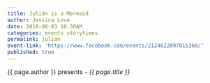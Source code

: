 ```yaml
---
title: Julián is a Mermaid
author: Jessica Love
date: 2018-06-03 10:30AM
categories: events storytimes
permalink: julian
event-link: 'https://www.facebook.com/events/2124622097815360/'
published: true
---
```

{{ page.author }} presents - *{{ page.title }}*
